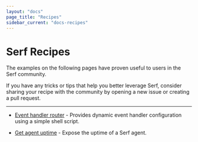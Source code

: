 ```yaml
---
layout: "docs"
page_title: "Recipes"
sidebar_current: "docs-recipes"
---
```


# Serf Recipes

The examples on the following pages have proven useful to users in the Serf
community.

<div class="alert alert-block alert-info">
If you have any tricks or tips that help you better leverage Serf, consider
sharing your recipe with the community by opening a new issue or creating a pull
request.
</div>

---

* [Event handler router](/docs/recipes/event-handler-router.html) - Provides
  dynamic event handler configuration using a simple shell script.

* [Get agent uptime](/docs/recipes/agent-uptime.html) - Expose the uptime of a
  Serf agent.
